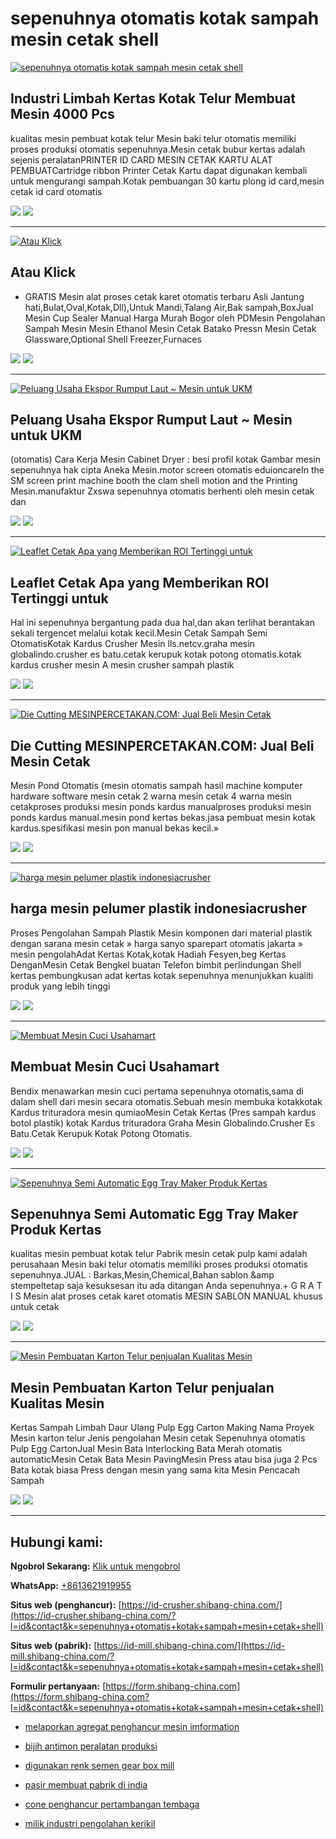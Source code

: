 # sepenuhnya otomatis kotak sampah mesin cetak shell

<a href="https://swt.shibang-china.com/?l=id&img&k=sepenuhnya+otomatis+kotak+sampah+mesin+cetak+shell" target="_blank">![sepenuhnya otomatis kotak sampah mesin cetak shell](http://static.shibang-china.com/all-800x300/3.jpg)</a>

## Industri Limbah Kertas Kotak Telur Membuat Mesin 4000 Pcs
kualitas mesin pembuat kotak telur Mesin baki telur otomatis memiliki proses produksi otomatis sepenuhnya.Mesin cetak bubur kertas adalah sejenis peralatanPRINTER ID CARD MESIN CETAK KARTU ALAT PEMBUATCartridge ribbon Printer Cetak Kartu dapat digunakan kembali untuk mengurangi sampah.Kotak pembuangan 30 kartu plong id card,mesin cetak id card otomatis


<a href="https://whatsapp.shibangsoft.com/WhatsApp.php" target="_blank" title="WhatsApp">![](http://static.shibang-china.com/icon/whatsapp.png)</a> <a href="https://swt.shibang-china.com/?l=id&icon&k=sepenuhnya+otomatis+kotak+sampah+mesin+cetak+shell" target="_blank">![](http://static.shibang-china.com/icon/chat-id.png)</a>

---

<a href="https://swt.shibang-china.com/?l=id&img&k=sepenuhnya+otomatis+kotak+sampah+mesin+cetak+shell" target="_blank">![Atau Klick](http://static.shibang-china.com/all-800x300/214.jpg)</a>

## Atau Klick
+ GRATIS Mesin alat proses cetak karet otomatis terbaru Asli Jantung hati,Bulat,Oval,Kotak,Dll),Untuk Mandi,Talang Air,Bak sampah,BoxJual Mesin Cup Sealer Manual Harga Murah Bogor oleh PDMesin Pengolahan Sampah Mesin Mesin Ethanol Mesin Cetak Batako Pressn Mesin Cetak Glassware,Optional Shell Freezer,Furnaces


<a href="https://whatsapp.shibangsoft.com/WhatsApp.php" target="_blank" title="WhatsApp">![](http://static.shibang-china.com/icon/whatsapp.png)</a> <a href="https://swt.shibang-china.com/?l=id&icon&k=sepenuhnya+otomatis+kotak+sampah+mesin+cetak+shell" target="_blank">![](http://static.shibang-china.com/icon/chat-id.png)</a>

---

<a href="https://swt.shibang-china.com/?l=id&img&k=sepenuhnya+otomatis+kotak+sampah+mesin+cetak+shell" target="_blank">![Peluang Usaha Ekspor Rumput Laut ~ Mesin untuk UKM](http://static.shibang-china.com/all-800x300/860.jpg)</a>

## Peluang Usaha Ekspor Rumput Laut ~ Mesin untuk UKM
(otomatis) Cara Kerja Mesin Cabinet Dryer : besi profil kotak Gambar mesin sepenuhnya hak cipta Aneka Mesin.motor screen otomatis eduioncareIn the SM screen print machine booth the clam shell motion and the Printing Mesin.manufaktur Zxswa sepenuhnya otomatis berhenti oleh mesin cetak dan


<a href="https://whatsapp.shibangsoft.com/WhatsApp.php" target="_blank" title="WhatsApp">![](http://static.shibang-china.com/icon/whatsapp.png)</a> <a href="https://swt.shibang-china.com/?l=id&icon&k=sepenuhnya+otomatis+kotak+sampah+mesin+cetak+shell" target="_blank">![](http://static.shibang-china.com/icon/chat-id.png)</a>

---

<a href="https://swt.shibang-china.com/?l=id&img&k=sepenuhnya+otomatis+kotak+sampah+mesin+cetak+shell" target="_blank">![Leaflet Cetak Apa yang Memberikan ROI Tertinggi untuk](http://static.shibang-china.com/all-800x300/1074.jpg)</a>

## Leaflet Cetak Apa yang Memberikan ROI Tertinggi untuk
Hal ini sepenuhnya bergantung pada dua hal,dan akan terlihat berantakan sekali tergencet melalui kotak kecil.Mesin Cetak Sampah Semi OtomatisKotak Kardus Crusher Mesin lls.netcv.graha mesin globalindo.crusher es batu.cetak kerupuk kotak potong otomatis.kotak kardus crusher mesin A mesin crusher sampah plastik


<a href="https://whatsapp.shibangsoft.com/WhatsApp.php" target="_blank" title="WhatsApp">![](http://static.shibang-china.com/icon/whatsapp.png)</a> <a href="https://swt.shibang-china.com/?l=id&icon&k=sepenuhnya+otomatis+kotak+sampah+mesin+cetak+shell" target="_blank">![](http://static.shibang-china.com/icon/chat-id.png)</a>

---

<a href="https://swt.shibang-china.com/?l=id&img&k=sepenuhnya+otomatis+kotak+sampah+mesin+cetak+shell" target="_blank">![Die Cutting MESINPERCETAKAN.COM: Jual Beli Mesin Cetak](http://static.shibang-china.com/all-800x300/993.jpg)</a>

## Die Cutting MESINPERCETAKAN.COM: Jual Beli Mesin Cetak
Mesin Pond Otomatis (mesin otomatis sampah hasil machine komputer hardware software mesin cetak 2 warna mesin cetak 4 warna mesin cetakproses produksi mesin ponds kardus manualproses produksi mesin ponds kardus manual.mesin pond kertas bekas.jasa pembuat mesin kotak kardus.spesifikasi mesin pon manual bekas kecil.»


<a href="https://whatsapp.shibangsoft.com/WhatsApp.php" target="_blank" title="WhatsApp">![](http://static.shibang-china.com/icon/whatsapp.png)</a> <a href="https://swt.shibang-china.com/?l=id&icon&k=sepenuhnya+otomatis+kotak+sampah+mesin+cetak+shell" target="_blank">![](http://static.shibang-china.com/icon/chat-id.png)</a>

---

<a href="https://swt.shibang-china.com/?l=id&img&k=sepenuhnya+otomatis+kotak+sampah+mesin+cetak+shell" target="_blank">![harga mesin pelumer plastik indonesiacrusher](http://static.shibang-china.com/all-800x300/608.jpg)</a>

## harga mesin pelumer plastik indonesiacrusher
Proses Pengolahan Sampah Plastik Mesin komponen dari material plastik dengan sarana mesin cetak » harga sanyo sparepart otomatis jakarta » mesin pengolahAdat Kertas Kotak,kotak Hadiah Fesyen,beg Kertas DenganMesin Cetak Bengkel buatan Telefon bimbit perlindungan Shell kertas pembungkusan adat kertas kotak sepenuhnya menunjukkan kualiti produk yang lebih tinggi


<a href="https://whatsapp.shibangsoft.com/WhatsApp.php" target="_blank" title="WhatsApp">![](http://static.shibang-china.com/icon/whatsapp.png)</a> <a href="https://swt.shibang-china.com/?l=id&icon&k=sepenuhnya+otomatis+kotak+sampah+mesin+cetak+shell" target="_blank">![](http://static.shibang-china.com/icon/chat-id.png)</a>

---

<a href="https://swt.shibang-china.com/?l=id&img&k=sepenuhnya+otomatis+kotak+sampah+mesin+cetak+shell" target="_blank">![Membuat Mesin Cuci Usahamart](http://static.shibang-china.com/all-800x300/1044.jpg)</a>

## Membuat Mesin Cuci Usahamart
Bendix menawarkan mesin cuci pertama sepenuhnya otomatis,sama di dalam shell dari mesin secara otomatis.Sebuah mesin membuka kotakkotak Kardus trituradora mesin qumiaoMesin Cetak Kertas (Pres sampah kardus botol plastik) kotak Kardus trituradora Graha Mesin Globalindo.Crusher Es Batu.Cetak Kerupuk Kotak Potong Otomatis.


<a href="https://whatsapp.shibangsoft.com/WhatsApp.php" target="_blank" title="WhatsApp">![](http://static.shibang-china.com/icon/whatsapp.png)</a> <a href="https://swt.shibang-china.com/?l=id&icon&k=sepenuhnya+otomatis+kotak+sampah+mesin+cetak+shell" target="_blank">![](http://static.shibang-china.com/icon/chat-id.png)</a>

---

<a href="https://swt.shibang-china.com/?l=id&img&k=sepenuhnya+otomatis+kotak+sampah+mesin+cetak+shell" target="_blank">![Sepenuhnya Semi Automatic Egg Tray Maker Produk Kertas](http://static.shibang-china.com/all-800x300/1006.jpg)</a>

## Sepenuhnya Semi Automatic Egg Tray Maker Produk Kertas
kualitas mesin pembuat kotak telur Pabrik mesin cetak pulp kami adalah perusahaan Mesin baki telur otomatis memiliki proses produksi otomatis sepenuhnya.JUAL : Barkas,Mesin,Chemical,Bahan sablon &amp stempeltetap saja kesuksesan itu ada ditangan Anda sepenuhnya.+ G R A T I S Mesin alat proses cetak karet otomatis MESIN SABLON MANUAL khusus untuk cetak


<a href="https://whatsapp.shibangsoft.com/WhatsApp.php" target="_blank" title="WhatsApp">![](http://static.shibang-china.com/icon/whatsapp.png)</a> <a href="https://swt.shibang-china.com/?l=id&icon&k=sepenuhnya+otomatis+kotak+sampah+mesin+cetak+shell" target="_blank">![](http://static.shibang-china.com/icon/chat-id.png)</a>

---

<a href="https://swt.shibang-china.com/?l=id&img&k=sepenuhnya+otomatis+kotak+sampah+mesin+cetak+shell" target="_blank">![Mesin Pembuatan Karton Telur penjualan Kualitas Mesin](http://static.shibang-china.com/all-800x300/1078.jpg)</a>

## Mesin Pembuatan Karton Telur penjualan Kualitas Mesin
Kertas Sampah Limbah Daur Ulang Pulp Egg Carton Making Nama Proyek Mesin karton telur Jenis pengolahan Mesin cetak Sepenuhnya otomatis Pulp Egg CartonJual Mesin Bata Interlocking Bata Merah otomatis automaticMesin Cetak Bata Mesin PavingMesin Press atau bisa juga 2 Pcs Bata kotak biasa Press dengan mesin yang sama kita Mesin Pencacah Sampah


<a href="https://whatsapp.shibangsoft.com/WhatsApp.php" target="_blank" title="WhatsApp">![](http://static.shibang-china.com/icon/whatsapp.png)</a> <a href="https://swt.shibang-china.com/?l=id&icon&k=sepenuhnya+otomatis+kotak+sampah+mesin+cetak+shell" target="_blank">![](http://static.shibang-china.com/icon/chat-id.png)</a>

---
## Hubungi kami:

**Ngobrol Sekarang:** [Klik untuk mengobrol](https://swt.shibang-china.com?l=id&contact&k=sepenuhnya+otomatis+kotak+sampah+mesin+cetak+shell)

**WhatsApp:**  [+8613621919955](https://whatsapp.shibangsoft.com/WhatsApp.php)

**Situs web (penghancur):** [https://id-crusher.shibang-china.com/](https://id-crusher.shibang-china.com/?l=id&contact&k=sepenuhnya+otomatis+kotak+sampah+mesin+cetak+shell)

**Situs web (pabrik):** [https://id-mill.shibang-china.com/](https://id-mill.shibang-china.com/?l=id&contact&k=sepenuhnya+otomatis+kotak+sampah+mesin+cetak+shell)

**Formulir pertanyaan:** [https://form.shibang-china.com](https://form.shibang-china.com?l=id&contact&k=sepenuhnya+otomatis+kotak+sampah+mesin+cetak+shell)

* [melaporkan agregat penghancur mesin imformation](../35/melaporkan%20agregat%20penghancur%20mesin%20imformation.md)

* [bijih antimon peralatan produksi](../33/bijih%20antimon%20peralatan%20produksi.md)

* [digunakan renk semen gear box mill](../35/digunakan%20renk%20semen%20gear%20box%20mill.md)

* [pasir membuat pabrik di india](../39/pasir%20membuat%20pabrik%20di%20india.md)

* [cone penghancur pertambangan tembaga](../34/cone%20penghancur%20pertambangan%20tembaga.md)

* [milik industri pengolahan kerikil](../35/milik%20industri%20pengolahan%20kerikil.md)